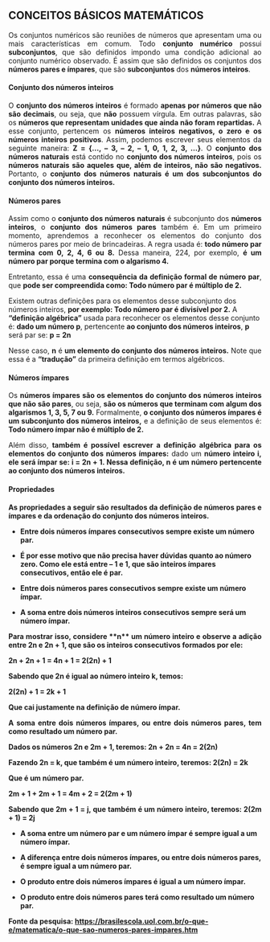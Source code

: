 ## CONCEITOS BÁSICOS MATEMÁTICOS

<p align="justify">Os conjuntos numéricos são reuniões de números que apresentam uma ou mais características em comum. Todo <b>conjunto numérico</b> possui <b>subconjuntos</b>, que são definidos impondo uma condição adicional ao conjunto numérico observado. É assim que são definidos os conjuntos dos <b>números pares e ímpares</b>, que são <b>subconjuntos</b> dos <b>números inteiros</b>.</p>

#### Conjunto dos números inteiros

<p align="justify">O <b>conjunto dos números inteiros</b> é formado <b>apenas por números que não são decimais</b>, ou seja, que <b>não</b> possuem vírgula. Em outras palavras, são os <b>números que representam unidades que ainda não foram repartidas.</b> A esse conjunto, pertencem os <b>números inteiros negativos, o zero e os números inteiros positivos</b>. Assim, podemos escrever seus elementos da seguinte maneira: <b>Z = {…, – 3, – 2, – 1, 0, 1, 2, 3, …}</b>. O <b>conjunto dos números naturais</b> está contido no <b>conjunto dos números inteiros</b>, pois os <b>números naturais são aqueles que, além de inteiros, não são negativos.</b> Portanto, o <b>conjunto dos números naturais é um dos subconjuntos do conjunto dos números inteiros.</b></p>

#### Números pares

<p align="justify">Assim como o <b>conjunto dos números naturais</b> é subconjunto dos <b>números inteiros</b>, o <b>conjunto dos números pares</b> também é. Em um primeiro momento, aprendemos a reconhecer os elementos do conjunto dos números pares por meio de brincadeiras. A regra usada é: <b>todo número par termina com 0, 2, 4, 6 ou 8.</b> Dessa maneira, 224, por exemplo, <b>é um número par porque termina com o algarismo 4.</b></p>

<p align="justify">Entretanto, essa é uma <b>consequência da definição formal de número par</b>, que <b>pode ser compreendida como: Todo número par é múltiplo de 2.</b>

Existem outras definições para os elementos desse subconjunto dos números inteiros, <b>por exemplo: Todo número par é divisível por 2.</b>
A <b>“definição algébrica”</b> usada para reconhecer os elementos desse conjunto é: <b>dado um número p</b>, pertencente <b>ao conjunto dos números inteiros</b>, <b>p</b> será par se: <b>p = 2n</b></p>

<p align="justify">Nesse caso, <b>n</b> é <b>um elemento do conjunto dos números inteiros.</b> Note que essa é a <b>“tradução”</b> da primeira definição em termos algébricos.</p>

#### Números ímpares

<p align="justify">Os <b>números ímpares são os elementos do conjunto dos números inteiros que não são pares</b>, ou seja, <b>são os números que terminam com algum dos algarismos 1, 3, 5, 7 ou 9.</b> Formalmente, <b>o conjunto dos números ímpares é um subconjunto dos números inteiros,</b> e a definição de seus elementos é: <b>Todo número ímpar não é múltiplo de 2.</b></p>

<p align="justify">Além disso, <b>também é possível escrever a definição algébrica para os elementos do conjunto dos números ímpares:</b> dado um <b>número inteiro i<b>, ele será ímpar se: <b>i = 2n + 1.</b> Nessa definição, <b>n</b> é um <b>número pertencente ao conjunto dos números inteiros.</b></p>

#### Propriedades

<p align="justify">As propriedades a seguir são resultados da definição de números pares e ímpares e da ordenação do conjunto dos números inteiros.</p>

- Entre dois números ímpares consecutivos <b>sempre existe um número par.</b>

- É por esse motivo que não precisa haver dúvidas quanto ao número zero. <b>Como ele está entre – 1 e 1, que são inteiros ímpares consecutivos, então ele é par.</b>

- Entre <b>dois números pares consecutivos</b> sempre <b>existe um número ímpar.</b>

- A <b>soma entre dois números inteiros consecutivos</b> sempre <b>será um número ímpar.</b>

<p align="justify">Para mostrar isso, considere **n** um <b>número inteiro</b> e observe a adição entre <b>2n e 2n + 1</b>, que <b>são os inteiros consecutivos</b> formados por ele:</p>

<b>2n + 2n + 1 =</b>
<b>4n + 1 =</b>
<b>2(2n) + 1</b>

<p align="justify">Sabendo que <b>2n</b> é <b>igual</b> ao <b>número inteiro k</b>, temos:</p>
<b>2(2n) + 1 =</b>
<b>2k + 1</b>

<p align="justify">Que <b>cai justamente na definição de número ímpar.</b></p>

<p align="justify">A <b>soma entre dois números ímpares</b>, ou <b>entre dois números pares</b>, tem como <b>resultado um número par</b>.</p>

<p align="justify">Dados os <b>números 2n e 2m + 1</b>, teremos: <b>2n + 2n = 4n = 2(2n)</b></p>

<p align="justify">Fazendo <b>2n = k</b>, que também é um <b>número inteiro</b>, teremos: <b>2(2n) = 2k</b></p>

<p align="justify">Que é um número par.</p>
<b>2m + 1 + 2m + 1 = 4m + 2 = 2(2m + 1)</b>

<p align="justify">Sabendo que <b>2m + 1 = j</b>, que <b>também é um número inteiro</b>, teremos: <b>2(2m + 1) = 2j</b></p>

- A <b>soma entre um número par e um número ímpar</b> é sempre <b>igual a um número ímpar.</b>

- A <b>diferença entre dois números ímpares</b>, <b>ou entre dois números pares</b>, é sempre <b>igual a um número par.</b>

- O <b>produto entre dois números ímpares</b> é igual a <b>um número ímpar.</b>

- O <b>produto entre dois números pares</b> terá como <b>resultado um número par.</b>

<b>Fonte da pesquisa:</b> https://brasilescola.uol.com.br/o-que-e/matematica/o-que-sao-numeros-pares-impares.htm
